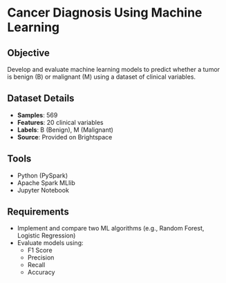 # Cancer Diagnosis Using Machine Learning

## Objective
Develop and evaluate machine learning models to predict whether a tumor is benign (B) or malignant (M) using a dataset of clinical variables.

## Dataset Details
- **Samples**: 569
- **Features**: 20 clinical variables
- **Labels**: B (Benign), M (Malignant)
- **Source**: Provided on Brightspace

## Tools
- Python (PySpark)
- Apache Spark MLlib
- Jupyter Notebook

## Requirements
- Implement and compare two ML algorithms (e.g., Random Forest, Logistic Regression)
- Evaluate models using:
  - F1 Score
  - Precision
  - Recall
  - Accuracy



